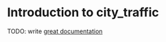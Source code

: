 # Introduction to city_traffic

TODO: write [great documentation](http://jacobian.org/writing/great-documentation/what-to-write/)
